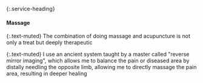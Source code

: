 ---
---
{:.service-heading}
#### Massage

{:.text-muted}
The combination of doing massage and acupuncture is not only a treat but deeply therapeutic

{:.text-muted}
I use an ancient system taught by a master called "reverse mirror imaging", which allows me to balance the pain or diseased area by distally needling the opposite limb, allowing me to directly massage the pain area, resulting in deeper healing
